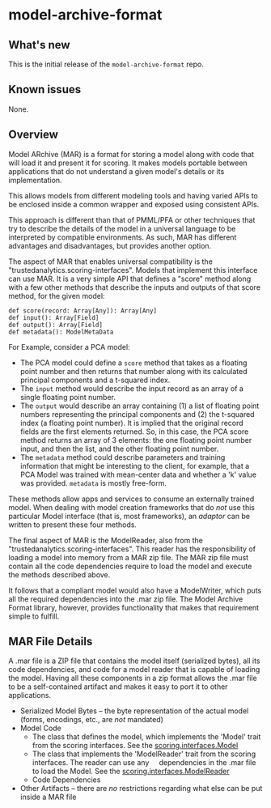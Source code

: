 # model-archive-format

## What's new
This is the initial release of the `model-archive-format` repo.

## Known issues
None.

## Overview
Model ARchive (MAR) is a format for storing a model along with code that will load it and present it for scoring.
It makes models portable between applications that do not understand a given model's details or its implementation.

This allows models from different modeling tools and having varied APIs to be enclosed inside a common wrapper and
exposed using consistent APIs.

This approach is different than that of PMML/PFA or other techniques that try to describe the details of the model
in a universal language to be interpreted by compatible environments.  As such, MAR has different advantages and
disadvantages, but provides another option.

The aspect of MAR that enables universal compatibility is the "trustedanalytics.scoring-interfaces".  Models that
implement this interface can use MAR.  It is a very simple API that defines a "score" method along with a
few other methods that describe the inputs and outputs of that score method, for the given model:

    def score(record: Array[Any]): Array[Any]
    def input(): Array[Field]
    def output(): Array[Field]
    def metadata(): ModelMetaData

For Example, consider a PCA model:

+ The PCA model could define a `score` method that takes as a floating point number and then returns that number
along with its calculated principal components and a t-squared index.
+ The `input` method would describe the input record as an array of a single floating point number.
+ The `output` would describe an array containing (1) a list of floating point numbers representing the principal
components and (2) the t-squared index (a floating point number).  It is implied that the original record fields are the
first elements returned.  So, in this case, the PCA score method returns an array of 3 elements: the one floating point
number input, and then the list, and the other floating point number.
+ The `metadata` method could describe parameters and training information that might be interesting to the client,
for example, that a PCA Model was trained with mean-center data and whether a 'k' value was provided. `metadata` is mostly
free-form.

These methods allow apps and services to consume an externally trained model.  When dealing with model creation
frameworks that do *not* use this particular Model interface (that is, most frameworks),  an *adaptor* can be written to
present these four methods.

The final aspect of MAR is the ModelReader, also from the "trustedanalytics.scoring-interfaces".  This reader has the
responsibility of loading a model into memory from a MAR zip file.  The MAR zip file must contain all the code
dependencies require to load the model and execute the methods described above.

It follows that a compliant model would also have a ModelWriter, which puts all the required dependencies into the
.mar zip file.  The Model Archive Format library, however, provides functionality that makes that requirement simple
to fulfill.


## MAR File Details

A .mar file is a ZIP file that contains the model itself (serialized bytes), all its code dependencies, and code for a
model reader that is capable of loading the model. Having all these components in a zip format allows the .mar file
to be a self-contained artifact and makes it easy to port it to other applications.

+ Serialized Model Bytes – the byte representation of the actual model (forms, encodings, etc., are *not* mandated)
+ Model Code
   * The class that defines the model, which implements the 'Model' trait from the scoring interfaces.  See the
     [scoring.interfaces.Model](https://github.com/tapanalyticstoolkit/ModelArchiver/blob/master/model-archive-interfaces/src/main/scala/org/trustedanalytics/scoring/interfaces/Model.scala)
   * The class that implements the 'ModelReader' trait from the scoring interfaces. The reader can use any
     dependencies in the .mar file to load the Model.  See the [scoring.interfaces.ModelReader](https://github.com/tapanalyticstoolkit/ModelArchiver/blob/master/model-archive-interfaces/src/main/scala/org/trustedanalytics/scoring/interfaces/ModelReader.scala)
   * Code Dependencies
+ Other Artifacts – there are *no* restrictions regarding what else can be put inside a MAR file

